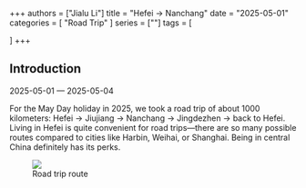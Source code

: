 +++
authors = ["Jialu Li"]
title = "Hefei → Nanchang"
date = "2025-05-01"
categories = [
    "Road Trip"
]
series = [""]
tags = [
    
]
+++
<!DOCTYPE html>
<html lang="en">
<head>
    <meta charset="UTF-8">
    <meta name="viewport" content="width=device-width, initial-scale=1.0">
    <link rel="stylesheet" href="/assets/css/styles.css">
</head>
<body>
    <article>
        <section>
            <h2>Introduction</h2>
            <p>2025-05-01 — 2025-05-04</p>
            <p>For the May Day holiday in 2025, we took a road trip of about 1000 kilometers: Hefei → Jiujiang → Nanchang → Jingdezhen → back to Hefei.  
Living in Hefei is quite convenient for road trips—there are so many possible routes compared to cities like Harbin, Weihai, or Shanghai. Being in central China definitely has its perks.</p>
            <div class="container">
                <div class="image">
                    <figure>
                        <a data-fancybox="gallery" href="/images/daily-travel/zijia5.jpg">
                            <img src="/images/daily-travel/zijia5.jpg" loading="lazy">
                        </a>
                        <figcaption>Road trip route</figcaption>
                    </figure>
                </div>
            </div>
        </section>
    </article>
</body>
</html>

